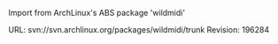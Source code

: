 Import from ArchLinux's ABS package 'wildmidi'

URL: svn://svn.archlinux.org/packages/wildmidi/trunk
Revision: 196284

